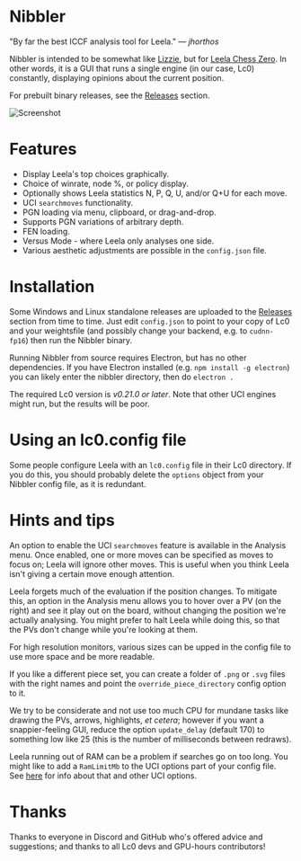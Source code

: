 # Nibbler

"By far the best ICCF analysis tool for Leela." &mdash; *jhorthos*

Nibbler is intended to be somewhat like [Lizzie](https://github.com/featurecat/lizzie), but for [Leela Chess Zero](https://github.com/LeelaChessZero/lc0). In other words, it is a GUI that runs a single engine (in our case, Lc0) constantly, displaying opinions about the current position.

For prebuilt binary releases, see the [Releases](https://github.com/fohristiwhirl/nibbler/releases) section.

![Screenshot](https://user-images.githubusercontent.com/16438795/60531026-fef48580-9cf1-11e9-964e-723d502cfc72.png)

# Features

* Display Leela's top choices graphically.
* Choice of winrate, node %, or policy display.
* Optionally shows Leela statistics N, P, Q, U, and/or Q+U for each move.
* UCI `searchmoves` functionality.
* PGN loading via menu, clipboard, or drag-and-drop.
* Supports PGN variations of arbitrary depth.
* FEN loading.
* Versus Mode - where Leela only analyses one side.
* Various aesthetic adjustments are possible in the `config.json` file.

# Installation

Some Windows and Linux standalone releases are uploaded to the [Releases](https://github.com/fohristiwhirl/nibbler/releases) section from time to time. Just edit `config.json` to point to your copy of Lc0 and your weightsfile (and possibly change your backend, e.g. to `cudnn-fp16`) then run the Nibbler binary.

Running Nibbler from source requires Electron, but has no other dependencies. If you have Electron installed (e.g. `npm install -g electron`) you can likely enter the nibbler directory, then do `electron .`

The required Lc0 version is *v0.21.0 or later*. <!-- because we need `LogLiveStats` which was introduced in that version. --> Note that other UCI engines might run, but the results will be poor.

# Using an lc0.config file

Some people configure Leela with an `lc0.config` file in their Lc0 directory. If you do this, you should probably delete the `options` object from your Nibbler config file, as it is redundant.

# Hints and tips

An option to enable the UCI `searchmoves` feature is available in the Analysis menu. Once enabled, one or more moves can be specified as moves to focus on; Leela will ignore other moves. This is useful when you think Leela isn't giving a certain move enough attention.

Leela forgets much of the evaluation if the position changes. To mitigate this, an option in the Analysis menu allows you to hover over a PV (on the right) and see it play out on the board, without changing the position we're actually analysing. You might prefer to halt Leela while doing this, so that the PVs don't change while you're looking at them.

For high resolution monitors, various sizes can be upped in the config file to use more space and be more readable.

If you like a different piece set, you can create a folder of `.png` or `.svg` files with the right names and point the `override_piece_directory` config option to it.

We try to be considerate and not use too much CPU for mundane tasks like drawing the PVs, arrows, highlights, *et cetera*; however if you want a snappier-feeling GUI, reduce the option `update_delay` (default 170) to something low like 25 (this is the number of milliseconds between redraws).

Leela running out of RAM can be a problem if searches go on too long. You might like to add a `RamLimitMb` to the UCI options part of your config file. See [here](https://github.com/LeelaChessZero/lc0/wiki/Lc0-options) for info about that and other UCI options.

# Thanks

Thanks to everyone in Discord and GitHub who's offered advice and suggestions; and thanks to all Lc0 devs and GPU-hours contributors!
